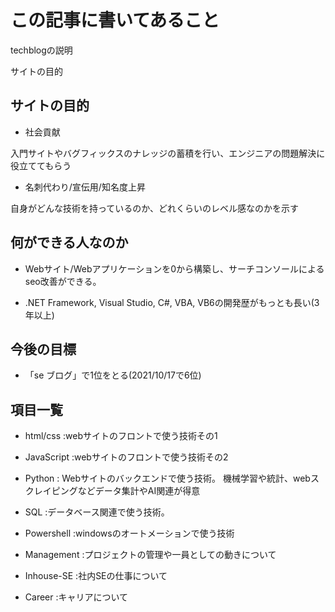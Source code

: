 # この記事に書いてあること

techblogの説明

サイトの目的


## サイトの目的 

- 社会貢献 

入門サイトやバグフィックスのナレッジの蓄積を行い、エンジニアの問題解決に役立ててもらう

- 名刺代わり/宣伝用/知名度上昇

自身がどんな技術を持っているのか、どれくらいのレベル感なのかを示す



## 何ができる人なのか

- Webサイト/Webアプリケーションを0から構築し、サーチコンソールによるseo改善ができる。

- .NET Framework, Visual Studio, C#, VBA, VB6の開発歴がもっとも長い(3年以上)



## 今後の目標

- 「se ブログ」で1位をとる(2021/10/17で6位)



## 項目一覧

- html/css :webサイトのフロントで使う技術その1

- JavaScript :webサイトのフロントで使う技術その2

- Python : Webサイトのバックエンドで使う技術。 機械学習や統計、webスクレイピングなどデータ集計やAI関連が得意

- SQL :データベース関連で使う技術。

- Powershell :windowsのオートメーションで使う技術

- Management :プロジェクトの管理や一員としての動きについて

- Inhouse-SE :社内SEの仕事について

- Career :キャリアについて




